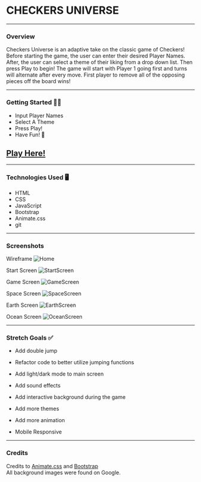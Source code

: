 # CHECKERS UNIVERSE

*** 

### Overview 

Checkers Universe is an adaptive take on the classic game of Checkers! Before starting the game, the user can enter their desired Player Names. After, the user can select a theme of their liking from a drop down list. Then press Play to begin! The game will start with Player 1 going first and turns will alternate after every move. First player to remove all of the opposing pieces off the board wins!


***

### Getting Started 🏃‍♂️

- Input Player Names
- Select A Theme
- Press Play!
- Have Fun! 🎉

## [Play Here!](https://vongdara16.github.io/checkers-universe/)
***


### Technologies Used 🖥

- HTML
- CSS
- JavaScript
- Bootstrap
- Animate.css
- git

***

### Screenshots

Wireframe
![Home](https://i.imgur.com/CzgTlmz.png)

Start Screen
![StartScreen](https://i.imgur.com/0ygo60n.png)

Game Screen
![GameScreen](https://i.imgur.com/3FMTXSE.png)

Space Screen
![SpaceScreen](https://i.imgur.com/tT7Eyxq.png)

Earth Screen
![EarthScreen](https://i.imgur.com/u0bJUzV.png)

Ocean Screen
![OceanScreen](https://i.imgur.com/AkTlG0N.png)

***

### Stretch Goals ✅

- Add double jump

- Refactor code to better utilize jumping functions

- Add light/dark mode to main screen

- Add sound effects

- Add interactive background during the game

- Add more themes

- Add more animation

- Mobile Responsive


***

### Credits 

Credits to [Animate.css](https://animate.style/) and [Bootstrap](https://getbootstrap.com/docs/5.1/getting-started/introduction/)  
All background images were found on Google.


